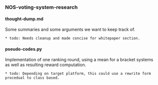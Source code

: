 ### NOS-voting-system-research

#### thought-dump.md

Some summaries and some arguments we want to keep track of. 

    * todo: Needs cleanup and made concise for whitepaper section.

#### pseudo-codes.py

Implementation of one ranking round, using a mean for a bracket systems as well as resulting reward computation.

    * todo: Depending on target platform, this could use a rewrite form procedual to class based.
